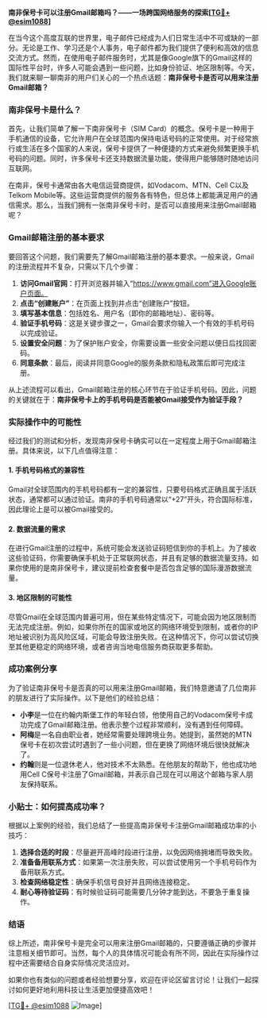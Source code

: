 **南非保号卡可以注册Gmail邮箱吗？——一场跨国网络服务的探索[[TG💪+ @esim1088](https://t.me/s/esim1088)]**

在当今这个高度互联的世界里，电子邮件已经成为人们日常生活中不可或缺的一部分。无论是工作、学习还是个人事务，电子邮件都为我们提供了便利和高效的信息交流方式。然而，在使用电子邮件服务时，尤其是像Google旗下的Gmail这样的国际性平台时，许多人可能会遇到一些问题，比如身份验证、地区限制等。今天，我们就来聊一聊南非的用户们关心的一个热点话题：**南非保号卡是否可以用来注册Gmail邮箱？**

### 南非保号卡是什么？

首先，让我们简单了解一下南非保号卡（SIM Card）的概念。保号卡是一种用于手机通信的设备，它允许用户在全球范围内保持电话号码的正常使用。对于经常旅行或生活在多个国家的人来说，保号卡提供了一种便捷的方式来避免频繁更换手机号码的问题。同时，许多保号卡还支持数据流量功能，使得用户能够随时随地访问互联网。

在南非，保号卡通常由各大电信运营商提供，如Vodacom、MTN、Cell C以及Telkom Mobile等。这些运营商提供的服务各有特色，但总体上都能满足用户的通信需求。那么，当我们拥有一张南非保号卡时，是否可以直接用来注册Gmail邮箱呢？

### Gmail邮箱注册的基本要求

要回答这个问题，我们需要先了解Gmail邮箱注册的基本要求。一般来说，Gmail的注册流程并不复杂，只需以下几个步骤：

1. **访问Gmail官网**：打开浏览器并输入“https://www.gmail.com”进入Google账户页面。
2. **点击“创建账户”**：在页面上找到并点击“创建账户”按钮。
3. **填写基本信息**：包括姓名、用户名（即你的邮箱地址）、密码等。
4. **验证手机号码**：这是关键步骤之一，Gmail会要求你输入一个有效的手机号码以完成验证。
5. **设置安全问题**：为了保护账户安全，你需要设置一些安全问题以便日后找回密码。
6. **同意条款**：最后，阅读并同意Google的服务条款和隐私政策后即可完成注册。

从上述流程可以看出，Gmail邮箱注册的核心环节在于验证手机号码。因此，问题的关键就在于：**南非保号卡上的手机号码是否能被Gmail接受作为验证手段？**

### 实际操作中的可能性

经过我们的测试和分析，发现南非保号卡确实可以在一定程度上用于Gmail邮箱注册。具体来说，以下几点值得注意：

#### 1. 手机号码格式的兼容性
Gmail对全球范围内的手机号码都有一定的兼容性，只要号码格式正确且属于活跃状态，通常都可以通过验证。南非的手机号码通常以“+27”开头，符合国际标准，因此理论上是可以被Gmail接受的。

#### 2. 数据流量的需求
在进行Gmail注册的过程中，系统可能会发送验证码短信到你的手机上。为了接收这些验证码，你需要确保手机处于正常联网状态，并且有足够的数据流量支持。如果你使用的是南非保号卡，建议提前检查套餐中是否包含足够的国际漫游数据流量。

#### 3. 地区限制的可能性
尽管Gmail在全球范围内普遍可用，但在某些特定情况下，可能会因为地区限制而无法完成注册。例如，如果你所在的国家或地区的网络环境受到限制，或者你的IP地址被识别为高风险区域，可能会导致注册失败。在这种情况下，你可以尝试切换至其他更稳定的网络环境，或者咨询当地电信服务商获取更多帮助。

### 成功案例分享

为了验证南非保号卡是否真的可以用来注册Gmail邮箱，我们特意邀请了几位南非的朋友进行了实际操作。以下是他们的经验总结：

- **小李**是一位在约翰内斯堡工作的年轻白领，他使用自己的Vodacom保号卡成功完成了Gmail邮箱注册。他表示整个过程非常顺利，没有遇到任何障碍。
- **阿梅**是一名自由职业者，她经常需要处理跨境业务。她提到，虽然她的MTN保号卡在初次尝试时遇到了一些小问题，但在更换了网络环境后很快就解决了。
- **约翰**则是一位退休老人，他对技术不太熟悉。在他朋友的帮助下，他也成功地用Cell C保号卡注册了Gmail邮箱，并表示自己现在可以用这个邮箱与家人朋友保持联系。

### 小贴士：如何提高成功率？

根据以上案例的经验，我们总结了一些提高南非保号卡注册Gmail邮箱成功率的小技巧：

1. **选择合适的时段**：尽量避开高峰时段进行注册，以免因网络拥堵而导致失败。
2. **准备备用联系方式**：如果第一次注册失败，可以尝试使用另一个手机号码作为备用联系方式。
3. **检查网络稳定性**：确保手机信号良好并且网络连接稳定。
4. **耐心等待验证码**：有时候验证码可能需要几分钟才能到达，不要急于重复操作。

### 结语

综上所述，南非保号卡是完全可以用来注册Gmail邮箱的，只要遵循正确的步骤并注意相关细节即可。当然，每个人的具体情况可能会有所不同，因此在实际操作过程中还需要结合自身实际情况灵活应对。

如果你也有类似的问题或者经验想要分享，欢迎在评论区留言讨论！让我们一起探讨如何更好地利用科技让生活更加便捷高效吧！

[[TG💪+ @esim1088](https://t.me/s/esim1088) ![Image](https://i.postimg.cc/4NQfJmqS/Snipaste-2025-05-13-00-14-12.png)]